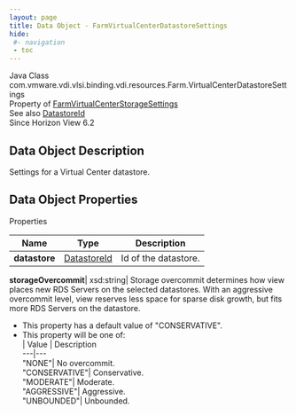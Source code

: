 ```yaml
---
layout: page
title: Data Object - FarmVirtualCenterDatastoreSettings
hide:
 #- navigation
 - toc
---
```






Java Class
    com.vmware.vdi.vlsi.binding.vdi.resources.Farm.VirtualCenterDatastoreSettings  
Property of
     [FarmVirtualCenterStorageSettings](vdi.resources.Farm.VirtualCenterStorageSettings.md#field_detail)  
See also
     [DatastoreId](vdi.entity.DatastoreId.md)  
Since 
    Horizon View 6.2

## Data Object Description 

Settings for a Virtual Center datastore. 

## Data Object Properties

Properties

Name |  Type |  Description   
---|---|---  
**datastore**| [DatastoreId](vdi.entity.DatastoreId.md)|  Id of the datastore.   
  
**storageOvercommit**|  xsd:string|  Storage overcommit determines how view places new RDS Servers on the selected datastores. With an aggressive overcommit level, view reserves less space for sparse disk growth, but fits more RDS Servers on the datastore.   


  * This property has a default value of "CONSERVATIVE".
  * This property will be one of:  
|  Value |  Description   
---|---  
"NONE"| No overcommit.  
"CONSERVATIVE"| Conservative.  
"MODERATE"| Moderate.  
"AGGRESSIVE"| Aggressive.  
"UNBOUNDED"| Unbounded.  

  
  
  
  
  
  

